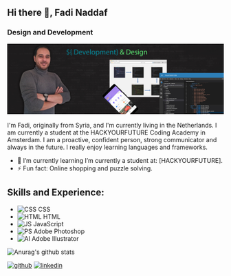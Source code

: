 ## Hi there 👋, Fadi Naddaf
### Design and Development
![Design and Development](https://github.com/F-Naddaf/F-Naddaf/blob/main/GitHub%20Profile%20image-New.jpg)

I'm Fadi, originally from Syria, and I'm currently living in the Netherlands.
I am currently a student at the HACKYOURFUTURE Coding Academy in Amsterdam.
I am a proactive, confident person, strong communicator and always in the future.
I really enjoy learning languages and frameworks.



- 🌱 I’m currently learning I’m currently a student at: [HACKYOURFUTURE]. 
- ⚡ Fun fact: Online shopping and puzzle solving. 


## Skills and Experience:
* <img src='https://i.ibb.co/km8MJGM/CSS.png' alt='CSS' height='40'> CSS
* <img src='https://i.ibb.co/qWGVFZ9/HTML.png' alt='HTML' height='40'>  HTML
* <img src='https://i.ibb.co/Ms2GV1p/JS.png' alt='JS' height='40'> JavaScript
* <img src='https://i.ibb.co/TKyFTPz/PS.png' alt='PS' height='40'> Adobe Photoshop
* <img src='https://i.ibb.co/VDD9Bwp/AI.png' alt='AI' height='40'> Adobe Illustrator


![Anurag's github stats](https://github-readme-stats.vercel.app/api?username=F-Naddaf)


[<img src='https://cdn.jsdelivr.net/npm/simple-icons@3.0.1/icons/github.svg' alt='github' height='40'>](https://github.com/F-Naddaf)  [<img src='https://cdn.jsdelivr.net/npm/simple-icons@3.0.1/icons/linkedin.svg' alt='linkedin' height='40'>](https://www.linkedin.com/in/fadi-naddaf-a04ba7196/)  


